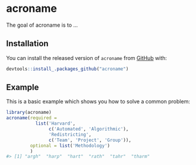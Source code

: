 
<!-- README.md is generated from README.Rmd. Please edit that file -->

# acroname

<!-- badges: start -->
<!-- badges: end -->

The goal of acroname is to …

## Installation

You can install the released version of `acroname` from
[GitHub](github.com) with:

``` r
devtools::install_.packages_github("acroname")
```

## Example

This is a basic example which shows you how to solve a common problem:

``` r
library(acroname)
acroname(required = 
           list('Harvard', 
                c('Automated', 'Algorithmic'), 
                'Redistricting', 
                c('Team', 'Project', 'Group')), 
         optional = list('Methodology')
         )
#> [1] "argh"  "harp"  "hart"  "rath"  "tahr"  "tharm"
```

